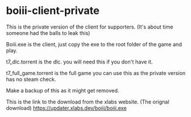# boiii-client-private
This is the private version of the client for supporters. (It's about time someone had the balls to leak this)

Boiii.exe is the client, just copy the exe to the root folder of the game and play.

t7_dlc.torrent is the dlc. you will need this if you don't have it.

t7_full_game.torrent is the full game you can use this as the private version has no steam check.

Make a backup of this as it might get removed.

This is the link to the download from the xlabs website. (The orignal download)
https://updater.xlabs.dev/boiii/boiii.exe
